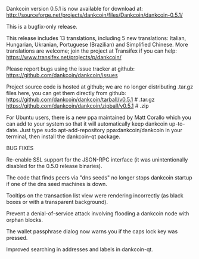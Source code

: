 Dankcoin version 0.5.1 is now available for download at:
http://sourceforge.net/projects/dankcoin/files/Dankcoin/dankcoin-0.5.1/

This is a bugfix-only release.

This release includes 13 translations, including 5 new translations:
Italian, Hungarian, Ukranian, Portuguese (Brazilian) and Simplified Chinese.
More translations are welcome; join the project at Transifex if you can help:
https://www.transifex.net/projects/p/dankcoin/

Please report bugs using the issue tracker at github:
https://github.com/dankcoin/dankcoin/issues

Project source code is hosted at github; we are no longer
distributing .tar.gz files here, you can get them
directly from github:
https://github.com/dankcoin/dankcoin/tarball/v0.5.1  # .tar.gz
https://github.com/dankcoin/dankcoin/zipball/v0.5.1  # .zip

For Ubuntu users, there is a new ppa maintained by Matt Corallo which
you can add to your system so that it will automatically keep
dankcoin up-to-date.  Just type
sudo apt-add-repository ppa:dankcoin/dankcoin
in your terminal, then install the dankcoin-qt package.


BUG FIXES

Re-enable SSL support for the JSON-RPC interface (it was unintentionally
disabled for the 0.5.0 release binaries).

The code that finds peers via "dns seeds" no longer stops dankcoin startup
if one of the dns seed machines is down.

Tooltips on the transaction list view were rendering incorrectly (as black boxes
or with a transparent background).

Prevent a denial-of-service attack involving flooding a dankcoin node with
orphan blocks.

The wallet passphrase dialog now warns you if the caps lock key was pressed.

Improved searching in addresses and labels in dankcoin-qt.
